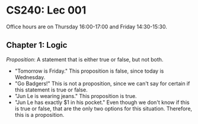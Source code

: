 # CS240: Lec 001

Office hours are on Thursday 16:00-17:00 and Friday 14:30-15:30. 

## Chapter 1: Logic

*Proposition*: A statement that is either true or false, but not both. 

* "Tomorrow is Friday." This proposition is false, since today is Wednesday. 
* "Go Badgers!" This is not a proposition, since we can't say for certain if this statement is true or false. 
* "Jun Le is wearing jeans." This proposition is true. 
* "Jun Le has exactly $1 in his pocket." Even though we don't know if this is true or false, that are the only two options for this situation. Therefore, this is a proposition. 



